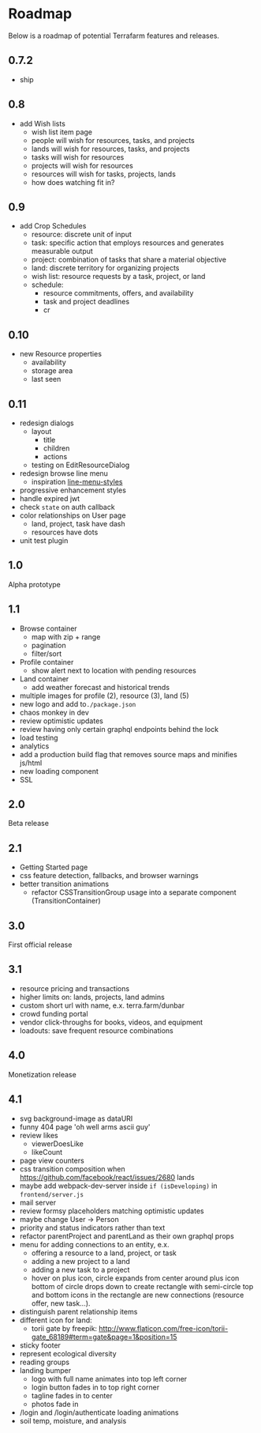 # Roadmap

Below is a roadmap of potential Terrafarm features and releases.


## 0.7.2

- ship

## 0.8

- add Wish lists
  - wish list item page
  - people will wish for resources, tasks, and projects
  - lands will wish for resources, tasks, and projects
  - tasks will wish for resources
  - projects will wish for resources
  - resources will wish for tasks, projects, lands
  - how does watching fit in?


## 0.9

- add Crop Schedules
  - resource: discrete unit of input
  - task: specific action that employs resources and generates measurable output
  - project: combination of tasks that share a material objective
  - land: discrete territory for organizing projects
  - wish list: resource requests by a task, project, or land
  - schedule:
    - resource commitments, offers, and availability
    - task and project deadlines
    - cr


## 0.10

- new Resource properties
  - availability
  - storage area
  - last seen


## 0.11

- redesign dialogs
  - layout
    - title
    - children
    - actions
  - testing on EditResourceDialog
- redesign browse line menu
  - inspiration [line-menu-styles](http://tympanus.net/Development/LineMenuStyles/#Valentine)
- progressive enhancement styles
- handle expired jwt
- check `state` on auth callback
- color relationships on User page
  - land, project, task have dash
  - resources have dots
- unit test plugin


## 1.0

Alpha prototype


## 1.1

- Browse container
  - map with zip + range
  - pagination
  - filter/sort
- Profile container
  - show alert next to location with pending resources
- Land container
  - add weather forecast and historical trends
- multiple images for profile (2), resource (3), land (5)
- new logo and add to`./package.json`
- chaos monkey in dev
- review optimistic updates
- review having only certain graphql endpoints behind the lock
- load testing
- analytics
- add a production build flag that removes source maps and minifies js/html
- new loading component
- SSL


## 2.0

Beta release


## 2.1

- Getting Started page
- css feature detection, fallbacks, and browser warnings
- better transition animations
  - refactor CSSTransitionGroup usage into a separate component (TransitionContainer)


## 3.0

First official release


## 3.1

- resource pricing and transactions
- higher limits on: lands, projects, land admins
- custom short url with name, e.x. terra.farm/dunbar
- crowd funding portal
- vendor click-throughs for books, videos, and equipment
- loadouts: save frequent resource combinations


## 4.0

Monetization release


## 4.1

- svg background-image as dataURI
- funny 404 page 'oh well arms ascii guy'
- review likes
  - viewerDoesLike
  - likeCount
- page view counters
- css transition composition when https://github.com/facebook/react/issues/2680 lands
- maybe add webpack-dev-server inside `if (isDeveloping)` in `frontend/server.js`
- mail server
- review formsy placeholders matching optimistic updates
- maybe change User -> Person
- priority and status indicators rather than text
- refactor parentProject and parentLand as their own graphql props
- menu for adding connections to an entity, e.x.
  - offering a resource to a land, project, or task
  - adding a new project to a land
  - adding a new task to a project
  - hover on plus icon, circle expands from center around plus icon
    bottom of circle drops down to create rectangle with semi-circle top and bottom
    icons in the rectangle are new connections (resource offer, new task...).
- distinguish parent relationship items
- different icon for land:
  - torii gate by freepik: http://www.flaticon.com/free-icon/torii-gate_68189#term=gate&page=1&position=15
- sticky footer
- represent ecological diversity
- reading groups
- landing bumper
  - logo with full name animates into top left corner
  - login button fades in to top right corner
  - tagline fades in to center
  - photos fade in
- /login and /login/authenticate loading animations
- soil temp, moisture, and analysis
